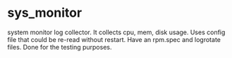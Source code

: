 # sys_monitor

system monitor log collector. It collects cpu, mem, disk usage. Uses config file that could be re-read without restart. Have an rpm.spec and logrotate files.
Done for the testing purposes.
